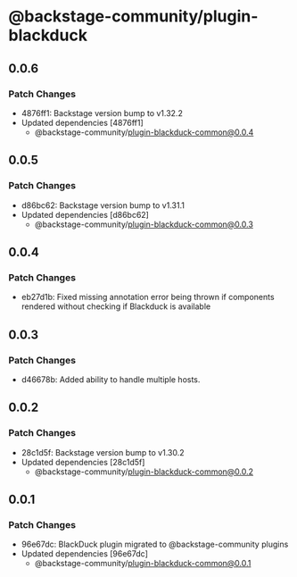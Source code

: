 # @backstage-community/plugin-blackduck

## 0.0.6

### Patch Changes

- 4876ff1: Backstage version bump to v1.32.2
- Updated dependencies [4876ff1]
  - @backstage-community/plugin-blackduck-common@0.0.4

## 0.0.5

### Patch Changes

- d86bc62: Backstage version bump to v1.31.1
- Updated dependencies [d86bc62]
  - @backstage-community/plugin-blackduck-common@0.0.3

## 0.0.4

### Patch Changes

- eb27d1b: Fixed missing annotation error being thrown if components rendered without checking if Blackduck is available

## 0.0.3

### Patch Changes

- d46678b: Added ability to handle multiple hosts.

## 0.0.2

### Patch Changes

- 28c1d5f: Backstage version bump to v1.30.2
- Updated dependencies [28c1d5f]
  - @backstage-community/plugin-blackduck-common@0.0.2

## 0.0.1

### Patch Changes

- 96e67dc: BlackDuck plugin migrated to @backstage-community plugins
- Updated dependencies [96e67dc]
  - @backstage-community/plugin-blackduck-common@0.0.1
